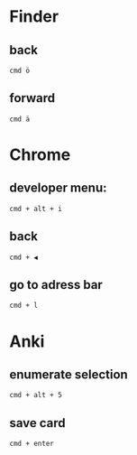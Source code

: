 # Finder

## back

`cmd ö`

## forward

`cmd ä`

# Chrome

## developer menu:

`cmd + alt + i`

## back

`cmd + ◀︎`

## go to adress bar

`cmd + l`

# Anki

## enumerate selection

`cmd + alt + 5`

## save card

`cmd + enter`

